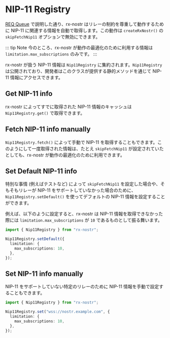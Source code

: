 # NIP-11 Registry

[REQ Queue](./subscribe-event#req-queue) で説明した通り、rx-nostr はリレーの制約を尊重して動作するために NIP-11 に関連する情報を自動で取得します。この動作は `createRxNostr()` の `skipFetchNip11` オプションで無効にできます。

::: tip Note
今のところ、rx-nostr が動作の最適化のために利用する情報は `limitation.max_subscriptions` のみです。
:::

rx-nostr が扱う NIP-11 情報は `Nip11Registry` に集約されます。`Nip11Registry` は公開されており、開発者はこのクラスが提供する静的メソッドを通じて NIP-11 情報にアクセスできます。

## Get NIP-11 info

rx-nostr によってすでに取得された NIP-11 情報のキャッシュは `Nip11Registry.get()` で取得できます。

## Fetch NIP-11 info manually

`Nip11Registry.fetch()` によって手動で NIP-11 を取得することもできます。このようにして一度取得された情報は、たとえ `skipFetchNip11` が設定されていたとしても、rx-nostr が動作の最適化のために利用できます。

## Set Default NIP-11 info

特別な事情 (例えばテストなど) によって `skipFetchNip11` を設定した場合や、そもそもリレーが NIP-11 をサポートしていなかった場合のために、`Nip11Registry.setDefault()` を使ってデフォルトの NIP-11 情報を設定することができます。

例えば、以下のように設定すると、rx-nostr は NIP-11 情報を取得できなかった際には `limitation.max_subscriptions` が `10` であるものとして振る舞います。

```ts
import { Nip11Registry } from "rx-nostr";

Nip11Registry.setDefault({
  limitation: {
    max_subscriptions: 10,
  },
});
```

## Set NIP-11 info manually

NIP-11 をサポートしていない特定のリレーのために NIP-11 情報を手動で設定することもできます。

```ts
import { Nip11Registry } from "rx-nostr";

Nip11Registry.set("wss://nostr.example.com", {
  limitation: {
    max_subscriptions: 10,
  },
});
```
